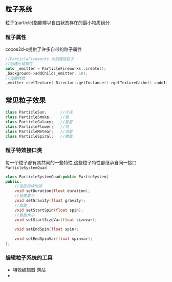 ## 粒子系统

粒子(particle)指能够以自由状态存在的最小物质组分.

### 粒子属性

cocos2d-x提供了许多自带的粒子属性

```cpp
//ParticleFireworks 火焰属性粒子
//创建火焰属性
auto _emitter = ParticleFireworks::create();
_background->addChild(_emitter, 10);
//设置材质
_emitter->setTexture( Director::getInstance()->getTextureCache()->addImage(s_stars1) );
```

## 常见粒子效果

```cpp
class ParticleSun;		//火光
class ParticleSmoke;	//烟
class ParticleGalaxy;	//星星
class ParticleFlower;	//花
class ParticleMeteor;	//流星
class ParticleSpiral;	//螺旋
```

### 粒子特效接口类

每一个粒子都有其共同的一些特性,这些粒子特性都继承自同一接口`ParticleSystemQuad`

```cpp
class ParticleSystemQuad:public ParticSystem{
public:
    //设定持续时间
    void setDuration(float duration);
    //设置重力
    void setGravity(float gravity);
    //自旋
    void setStartSpin(float spin);
    //自旋大小
    void setStartSizeVar(float sizevar);
    
    void setEndSpin(float spin);
    
    void setEndSpinVar(float spinvar);
};
```



### 编辑粒子系统的工具

+ [特效编辑器](http://www.effecthub.com/particle2dx) 网站
+ 

```cpp

```





